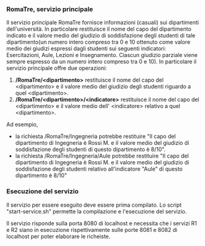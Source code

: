 ### RomaTre, servizio principale
Il servizio principale RomaTre fornisce informazioni (casuali) sui dipartimenti dell'università.
In particolare restituisce il nome del capo del dipartimento indicato e il valore medio del giudizio di soddisfazione degli studenti di tale dipartimento(un numero intero compreso tra 0 e 10 ottenuto come valore medio dei giudizi espressi dagli studenti sui seguenti indicatori: Esercitazioni, Aule, Lezioni e Insegnamento. Ciascun giudizio parziale viene sempre espresso da un numero intero compreso tra 0 e 10).
 In particolare il servizio principale offre due operazioni:
1. **/RomaTre/&lt;dipartimento>** restituisce il nome del capo del &lt;dipartimento> e il valore medio del giudizio degli studenti riguardo a quel &lt;dipartimento>.
2. **/RomaTre/&lt;dipartimento>/&lt;indicatore>** restituisce il nome del capo del &lt;dipartimento> e il valore medio dell' &lt;indicatore> relativo a quel &lt;dipartimento>.

Ad esempio,
* la richiesta /RomaTre/Ingegneria potrebbe restituire "Il capo del dipartimento di Ingegneria è Rossi M. e il valore medio del giudizio di soddisfazione degli studenti di questo dipartimento è 8/10".
* la richiesta /RomaTre/Ingegneria/Aule potrebbe restituire "Il capo del dipartimento di Ingegneria è Rossi M. e il valore medio del giudizio di soddisfazione degli studenti relativo all'indicatore "Aule" di questo dipartimento è 8/10"

### Esecuzione del servizio
Il servizio per essere eseguito deve essere prima compilato.
Lo script "start-service.sh" permette la compilazione e l'esecuzione del servizio.

Il servizio risponde sulla porta 8080 di localhost e necessita che i servizi R1 e R2 siano in esecuzione rispettivamente sulle porte 8081 e 8082 di localhost per poter elaborare le richeiste.
